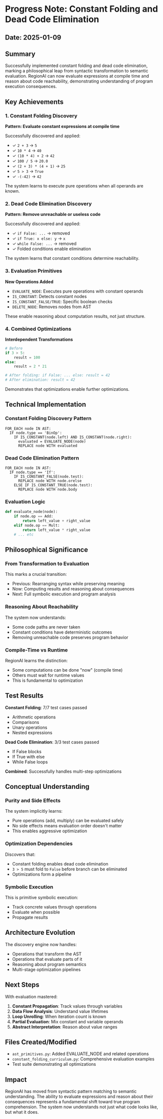 # Progress Note: Constant Folding and Dead Code Elimination

## Date: 2025-01-09

## Summary
Successfully implemented constant folding and dead code elimination, marking a philosophical leap from syntactic transformation to semantic evaluation. RegionAI can now evaluate expressions at compile time and reason about code reachability, demonstrating understanding of program execution consequences.

## Key Achievements

### 1. Constant Folding Discovery

**Pattern: Evaluate constant expressions at compile time**

Successfully discovered and applied:
- ✓ `2 + 3` → `5`
- ✓ `10 * 4` → `40`
- ✓ `(10 * 4) + 2` → `42`
- ✓ `100 / 5` → `20.0`
- ✓ `(2 + 3) * (4 + 1)` → `25`
- ✓ `5 > 3` → `True`
- ✓ `-(-42)` → `42`

The system learns to execute pure operations when all operands are known.

### 2. Dead Code Elimination Discovery

**Pattern: Remove unreachable or useless code**

Successfully discovered and applied:
- ✓ `if False: ...` → removed
- ✓ `if True: x else: y` → `x`
- ✓ `while False: ...` → removed
- ✓ Folded conditions enable elimination

The system learns that constant conditions determine reachability.

### 3. Evaluation Primitives

**New Operations Added**
- `EVALUATE_NODE`: Executes pure operations with constant operands
- `IS_CONSTANT`: Detects constant nodes
- `IS_CONSTANT_FALSE/TRUE`: Specific boolean checks
- `DELETE_NODE`: Removes nodes from AST

These enable reasoning about computation results, not just structure.

### 4. Combined Optimizations

**Interdependent Transformations**
```python
# Before
if 3 > 5:
    result = 100
else:
    result = 2 * 21

# After folding: if False: ... else: result = 42
# After elimination: result = 42
```

Demonstrates that optimizations enable further optimizations.

## Technical Implementation

### Constant Folding Discovery Pattern
```
FOR_EACH node IN AST:
  IF node.type == 'BinOp':
    IF IS_CONSTANT(node.left) AND IS_CONSTANT(node.right):
      evaluated = EVALUATE_NODE(node)
      REPLACE node WITH evaluated
```

### Dead Code Elimination Pattern
```
FOR_EACH node IN AST:
  IF node.type == 'If':
    IF IS_CONSTANT_FALSE(node.test):
      REPLACE node WITH node.orelse
    ELSE IF IS_CONSTANT_TRUE(node.test):
      REPLACE node WITH node.body
```

### Evaluation Logic
```python
def evaluate_node(node):
    if node.op == Add:
        return left_value + right_value
    elif node.op == Mult:
        return left_value * right_value
    # ... etc
```

## Philosophical Significance

### From Transformation to Evaluation
This marks a crucial transition:
- Previous: Rearranging syntax while preserving meaning
- Now: Computing results and reasoning about consequences
- Next: Full symbolic execution and program analysis

### Reasoning About Reachability
The system now understands:
- Some code paths are never taken
- Constant conditions have deterministic outcomes
- Removing unreachable code preserves program behavior

### Compile-Time vs Runtime
RegionAI learns the distinction:
- Some computations can be done "now" (compile time)
- Others must wait for runtime values
- This is fundamental to optimization

## Test Results

**Constant Folding**: 7/7 test cases passed
- Arithmetic operations
- Comparisons
- Unary operations
- Nested expressions

**Dead Code Elimination**: 3/3 test cases passed
- If False blocks
- If True with else
- While False loops

**Combined**: Successfully handles multi-step optimizations

## Conceptual Understanding

### Purity and Side Effects
The system implicitly learns:
- Pure operations (add, multiply) can be evaluated safely
- No side effects means evaluation order doesn't matter
- This enables aggressive optimization

### Optimization Dependencies
Discovers that:
- Constant folding enables dead code elimination
- `3 > 5` must fold to `False` before branch can be eliminated
- Optimizations form a pipeline

### Symbolic Execution
This is primitive symbolic execution:
- Track concrete values through operations
- Evaluate when possible
- Propagate results

## Architecture Evolution

The discovery engine now handles:
- Operations that transform the AST
- Operations that evaluate parts of it
- Reasoning about program semantics
- Multi-stage optimization pipelines

## Next Steps

With evaluation mastered:
1. **Constant Propagation**: Track values through variables
2. **Data Flow Analysis**: Understand value lifetimes
3. **Loop Unrolling**: When iteration count is known
4. **Partial Evaluation**: Mix constant and variable operands
5. **Abstract Interpretation**: Reason about value ranges

## Files Created/Modified
- `ast_primitives.py`: Added EVALUATE_NODE and related operations
- `constant_folding_curriculum.py`: Comprehensive evaluation examples
- Test suite demonstrating all optimizations

## Impact
RegionAI has moved from syntactic pattern matching to semantic understanding. The ability to evaluate expressions and reason about their consequences represents a fundamental shift toward true program comprehension. The system now understands not just what code looks like, but what it does.